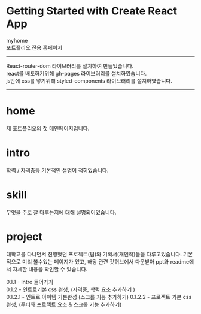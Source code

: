# Getting Started with Create React App  
myhome  
포트폴리오 전용 홈페이지  

--------

React-router-dom 라이브러리를 설치하여 만들었습니다.  
react를 배포하기위해 gh-pages 라이브러리를 설치하였습니다.  
js안에 css를 넣기위해 styled-components 라이브러리를 설치하였습니다.  

--------

# home
제 포트폴리오의 첫 메인페이지입니다.

# intro
학력 / 자격증등 기본적인 설명이 적혀있습니다.

# skill
무엇을 주로 잘 다루는지에 대해 설명되어있습니다.

# project
대학교를 다니면서 진행했던 프로젝트(팀)와 기획서(개인작)들을 다루고있습니다.
기본적으로 미리 볼수있는 페이지가 있고, 해당 관련 깃허브에서 다운받아 ppt와 readme에서 자세한 내용을 확인할 수 있습니다.

0.1.1 - Intro 들어가기    
0.1.2 - 인트로기본 css 완성, (자격증, 학력 요소 추가하기 )    
0.1.2.1 - 인트로 아이템 기본완성  (스크롤 기능 추가하기)
0.1.2.2 - 프로젝트 기본 css 완성, (푸터와 프로젝트 요소 & 스크롤 기능 추가하기)    
